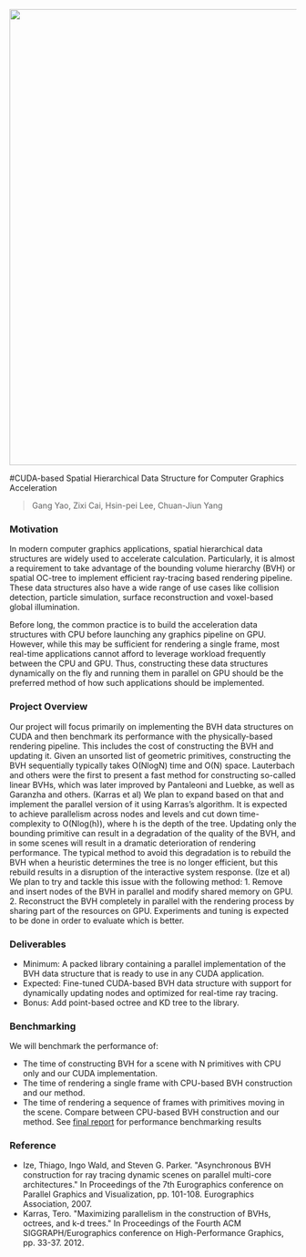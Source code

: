 <p style="text-align:center">
    <img src="https://cs184.eecs.berkeley.edu/cs184_sp17_content/article_images/12_.jpg" width="800px" />
</p>

#CUDA-based Spatial Hierarchical Data Structure for Computer Graphics Acceleration

> Gang Yao, Zixi Cai, Hsin-pei Lee, Chuan-Jiun Yang

### Motivation
In modern computer graphics applications, spatial hierarchical data structures are widely used to accelerate calculation. Particularly, it is almost a requirement to take advantage of the bounding volume hierarchy (BVH) or spatial OC-tree to implement efficient ray-tracing based rendering pipeline. These data structures also have a wide range of use cases like collision detection, particle simulation, surface reconstruction and voxel-based global illumination. 

Before long, the common practice is to build the acceleration data structures with CPU before launching any graphics pipeline on GPU. However, while this may be sufficient for rendering a single frame, most real-time applications cannot afford to leverage workload frequently between the CPU and GPU. Thus, constructing these data structures dynamically on the fly and running them in parallel on GPU should be the preferred method of how such applications should be implemented. 

### Project Overview
Our project will focus primarily on implementing the BVH data structures on CUDA and then benchmark its performance with the physically-based rendering pipeline. This includes the cost of constructing the BVH and updating it. 
Given an unsorted list of geometric primitives, constructing the BVH sequentially typically takes O(NlogN) time and O(N) space. Lauterbach and others were the first to present a fast method for constructing so-called linear BVHs, which was later improved by Pantaleoni and Luebke, as well as Garanzha and others. (Karras et al) We plan to expand based on that and implement the parallel version of it using Karras’s algorithm. It is expected to achieve parallelism across nodes and levels and cut down time-complexity to O(Nlog(h)), where h is the depth of the tree. 
Updating only the bounding primitive can result in a degradation of the quality of the BVH, and in some scenes will result in a dramatic deterioration of rendering performance. The typical method to avoid this degradation is to rebuild the BVH when a heuristic determines the tree is no longer efficient, but this rebuild results in a disruption of the interactive system response. (Ize et al) We plan to try and tackle this issue with the following method: 1. Remove and insert nodes of the BVH in parallel and modify shared memory on GPU. 2. Reconstruct the BVH completely in parallel with the rendering process by sharing part of the resources on GPU. Experiments and tuning is expected to be done in order to evaluate which is better.

### Deliverables
* Minimum: A packed library containing a parallel implementation of the BVH data structure that is ready to use in any CUDA application.
* Expected: Fine-tuned CUDA-based BVH data structure with support for dynamically updating nodes and optimized for real-time ray tracing. 
* Bonus: Add point-based octree and KD tree to the library.

### Benchmarking
We will benchmark the performance of: 
- The time of constructing BVH for a scene with N primitives with CPU only and our CUDA implementation.
- The time of rendering a single frame with CPU-based BVH construction and our method.
- The time of rendering a sequence of frames with primitives moving in the scene. Compare between CPU-based BVH construction and our method.
See [final report](https://raw.githubusercontent.com/gyao96/cuda-tree-lib/master/CS267_Final_Report.pdf) for performance benchmarking results
### Reference
- Ize, Thiago, Ingo Wald, and Steven G. Parker. "Asynchronous BVH construction for ray tracing dynamic scenes on parallel multi-core architectures." In Proceedings of the 7th Eurographics conference on Parallel Graphics and Visualization, pp. 101-108. Eurographics Association, 2007.
- Karras, Tero. "Maximizing parallelism in the construction of BVHs, octrees, and k-d trees." In Proceedings of the Fourth ACM SIGGRAPH/Eurographics conference on High-Performance Graphics, pp. 33-37. 2012.

